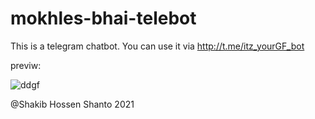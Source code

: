 # mokhles-bhai-telebot

This is a telegram chatbot.
You can use it via http://t.me/itz_yourGF_bot

previw:

![ddgf](https://user-images.githubusercontent.com/59929433/113774658-5f2b1d80-9749-11eb-8314-d3ad74055a63.jpg)

@Shakib Hossen Shanto 2021



